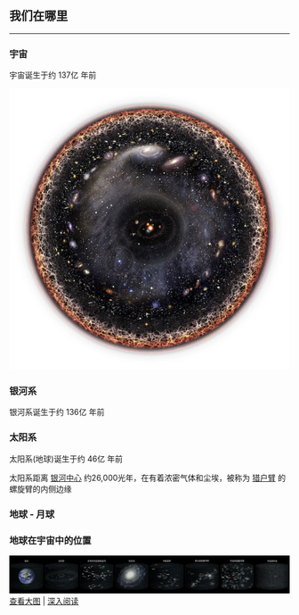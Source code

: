 ## 我们在哪里

---

### 宇宙

宇宙诞生于约 137亿 年前

![](/assets/observable-universe.png)

### 银河系

银河系诞生于约 136亿 年前

### 太阳系

太阳系\(地球\)诞生于约 46亿 年前

太阳系距离 [银河中心](https://zh.wikipedia.org/wiki/%E9%8A%80%E5%BF%83) 约26,000光年，在有着浓密气体和尘埃，被称为 [猎户臂](https://zh.wikipedia.org/wiki/%E7%8D%B5%E6%88%B6%E8%87%82) 的螺旋臂的内侧边缘





### 地球 - 月球

  


### 地球在宇宙中的位置

![](/assets/where-are-we.png)[查看大图](https://zh.wikipedia.org/wiki/地球在宇宙中的位置#/media/File:地球在宇宙中的位置.jpeg) \| [深入阅读](https://zh.wikipedia.org/wiki/地球在宇宙中的位置)

